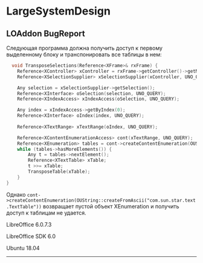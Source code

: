 # LargeSystemDesign
## LOAddon BugReport
Следующая программа должна получить доступ к первому выделенному блоку и транспонировать все таблицы в нем:
```C++
  void TransposeSelections(Reference<XFrame>& rxFrame) {
    Reference<XController> xController = rxFrame->getController()->getModel()->getCurrentController();
    Reference<XSelectionSupplier> xSelectionSupplier(xController, UNO_QUERY);

    Any selection = xSelectionSupplier->getSelection();
    Reference<XInterface> oSelection(selection, UNO_QUERY);
    Reference<XIndexAccess> xIndexAccess(oSelection, UNO_QUERY);

    Any index = xIndexAccess->getByIndex(0);
    Reference<XInterface> oIndex(index, UNO_QUERY);
    
    Reference<XTextRange> xTextRange(oIndex, UNO_QUERY);

    Reference<XContentEnumerationAccess> cont(xTextRange, UNO_QUERY);
    Reference<XEnumeration> tables = cont->createContentEnumeration(OUString::createFromAscii("com.sun.star.text.TextTable"));
    while (tables->hasMoreElements()) {
        Any t = tables->nextElement();
        Reference<XTextTable> xTable;
        t >>= xTable;
        TransposeTable(xTable);
    }
}
```
Однако `cont->createContentEnumeration(OUString::createFromAscii("com.sun.star.text.TextTable"))` возвращает пустой объект XEnumeration и получить доступ к таблицам не удается.

LibreOffice 6.0.7.3

LibreOffice SDK 6.0

Ubuntu 18.04
___
